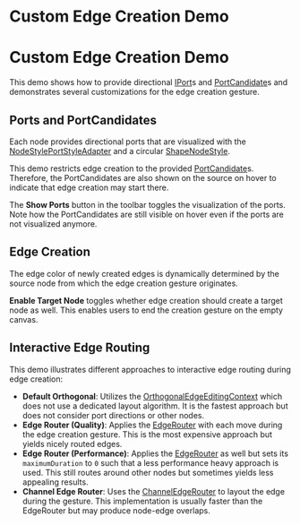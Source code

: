 <!--
 //////////////////////////////////////////////////////////////////////////////
 // @license
 // This file is part of yFiles for HTML 2.6.0.2.
 // Use is subject to license terms.
 //
 // Copyright (c) 2000-2023 by yWorks GmbH, Vor dem Kreuzberg 28,
 // 72070 Tuebingen, Germany. All rights reserved.
 //
 //////////////////////////////////////////////////////////////////////////////
-->
# Custom Edge Creation Demo

# Custom Edge Creation Demo

This demo shows how to provide directional [IPort](https://docs.yworks.com/yfileshtml/#/api/IPort)s and [PortCandidate](https://docs.yworks.com/yfileshtml/#/api/PortCandidate)s and demonstrates several customizations for the edge creation gesture.

## Ports and PortCandidates

Each node provides directional ports that are visualized with the [NodeStylePortStyleAdapter](https://docs.yworks.com/yfileshtml/#/api/NodeStylePortStyleAdapter) and a circular [ShapeNodeStyle](https://docs.yworks.com/yfileshtml/#/api/ShapeNodeStyle).

This demo restricts edge creation to the provided [PortCandidate](https://docs.yworks.com/yfileshtml/#/api/PortCandidate)s. Therefore, the PortCandidates are also shown on the source on hover to indicate that edge creation may start there.

The **Show Ports** button in the toolbar toggles the visualization of the ports. Note how the PortCandidates are still visible on hover even if the ports are not visualized anymore.

## Edge Creation

The edge color of newly created edges is dynamically determined by the source node from which the edge creation gesture originates.

**Enable Target Node** toggles whether edge creation should create a target node as well. This enables users to end the creation gesture on the empty canvas.

## Interactive Edge Routing

This demo illustrates different approaches to interactive edge routing during edge creation:

- **Default Orthogonal**: Utilizes the [OrthogonalEdgeEditingContext](https://docs.yworks.com/yfileshtml/#/api/OrthogonalEdgeEditingContext) which does not use a dedicated layout algorithm. It is the fastest approach but does not consider port directions or other nodes.
- **Edge Router (Quality)**: Applies the [EdgeRouter](https://docs.yworks.com/yfileshtml/#/api/EdgeRouter) with each move during the edge creation gesture. This is the most expensive approach but yields nicely routed edges.
- **Edge Router (Performance)**: Applies the [EdgeRouter](https://docs.yworks.com/yfileshtml/#/api/EdgeRouter) as well but sets its `maximumDuration` to `0` such that a less performance heavy approach is used. This still routes around other nodes but sometimes yields less appealing results.
- **Channel Edge Router**: Uses the [ChannelEdgeRouter](https://docs.yworks.com/yfileshtml/#/api/ChannelEdgeRouter) to layout the edge during the gesture. This implementation is usually faster than the EdgeRouter but may produce node-edge overlaps.
